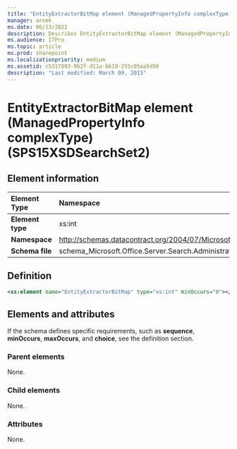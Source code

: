 ```yaml
---
title: "EntityExtractorBitMap element (ManagedPropertyInfo complexType) (SPS15XSDSearchSet2)"
manager: arnek
ms.date: 06/13/2022
description: Describes EntityExtractorBitMap element (ManagedPropertyInfo complexType) (SPS15XSDSearchSet2) and includes information on elements and attributes.
ms.audience: ITPro
ms.topic: article
ms.prod: sharepoint
ms.localizationpriority: medium
ms.assetid: c5317093-9b2f-d11a-b610-255c05aa5d50
description: "Last modified: March 09, 2015"
---
```


# EntityExtractorBitMap element (ManagedPropertyInfo complexType) (SPS15XSDSearchSet2)

 
  
## Element information

| Element Type | Namespace |
|:-----|:-----|
|**Element type** <br/> |xs:int  <br/> |
|**Namespace** <br/> |http://schemas.datacontract.org/2004/07/Microsoft.Office.Server.Search.Administration  <br/> |
|**Schema file** <br/> |schema_Microsoft.Office.Server.Search.Administration.xsd  <br/> |
   
## Definition

```XML
<xs:element name="EntityExtractorBitMap" type="xs:int" minOccurs="0"></xs:element>

```

## Elements and attributes

If the schema defines specific requirements, such as **sequence**, **minOccurs**, **maxOccurs**, and **choice**, see the definition section. 
  
### Parent elements

None.
  
### Child elements

None.
  
### Attributes

None.
  

